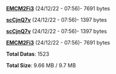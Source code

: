 [**EMCM2Fi3**](/data/EMCM2Fi3.txt) (24/12/22 - 07:56)- 7691 bytes

[**scCjnQ7v**](/data/scCjnQ7v.txt) (24/12/22 - 07:56)- 1397 bytes

[**scCjnQ7v**](/data/scCjnQ7v.txt) (24/12/22 - 07:56)- 1397 bytes

[**EMCM2Fi3**](/data/EMCM2Fi3.txt) (24/12/22 - 07:56)- 7691 bytes

**Total Datas**: 1523

**Total Size**: 9.66 MB / 9.7 MB